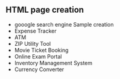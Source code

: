 ## HTML page creation   
* gooogle search engine Sample creation
* Expense Tracker
* ATM
* ZIP Utility Tool
* Movie Ticket Booking
* Online Exam Portal
* Inventory Management System
* Currency Converter
 
  
  
  
  
  


  

